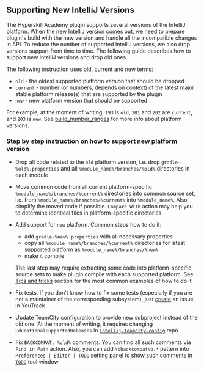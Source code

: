 ## Supporting New IntelliJ Versions

The Hyperskill Academy plugin supports several versions of the IntelliJ platform.
When the new IntelliJ version comes out, we need to prepare plugin's build with the new version and
handle all the incompatible changes in API.
To reduce the number of supported IntelliJ versions, we also drop versions support from time to time.
The following guide describes how to support new IntelliJ versions and drop old ones.

The following instruction uses old, current and new terms:

* `old` - the oldest supported platform version that should be dropped
* `current` - number (or numbers, depends on context) of the latest major stable platform release(s) that are supported by the plugin
* `new` - new platform version that should be supported

For example, at the moment of writing, `193` is `old`, `201` and `202` are `current`, and `203` is `new`.
See [build_number_ranges](https://jetbrains.org/intellij/sdk/docs/basics/getting_started/build_number_ranges.html) for more info about
platform versions.

### Step by step instruction on how to support new platform version

* Drop all code related to the `old` platform version, i.e. drop `gradle-%old%.properties` and
  all `%module_name%/branches/%old%` directories in each module
* Move common code from all current platform-specific `%module_name%/branches/%current%` directories into common source set,
  i.e. from `%module_name%/branches/%current%` into `%module_name%`.
  Also, simplify the moved code if possible.
  `Compare With` action may help you to determine identical files in platform-specific directories.
* Add support for `new` platform.
  Common steps how to do it:
    - add `gradle-%new%.properties` with all necessary properties
    - copy all `%module_name%/branches/%current%` directories for latest supported platform as `%module_name%/branches/%new%`
    - make it compile

  The last step may require extracting some code into platform-specific source sets to make plugin compile with each supported platform.
  See [Tips and tricks](../CONTRIBUTING.md#tips-and-tricks) section for the most common examples of how to do it
* Fix tests. If you don't know how to fix some tests (especially if you are not a maintainer of the corresponding subsystem),
  just [create](https://youtrack.jetbrains.com/newIssue?project=EDU&c=Priority%20Major&c=Subsystem%20Infrastructure) an issue in YouTrack
* Update TeamCity configuration to provide new subproject instead of the old one.
  At the moment of writing, it requires changing `EducationalSupportedReleases` in [
  `intellij-teamcity-config`](https://jetbrains.team/p/ij/code/intellij-teamcity-config) repo
* Fix `BACKCOMPAT: %old%` comments. You can find all such comments via `Find in Path` action.
  Also, you can add `\bbackcompat\b.*` pattern into `Preferences | Editor | TODO` setting panel to show such comments in [
  `TODO`](https://www.jetbrains.com/help/idea/todo-tool-window.html) tool window
